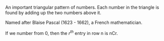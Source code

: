 An important triangular pattern of numbers. Each number in the triangle
is found by adding up the two numbers above it.

Named after Blaise Pascal (1623 - 1662), a French mathematician.

If we number from 0, then the $r^{th}$ entry in row n is nCr.
